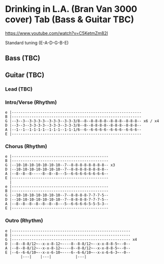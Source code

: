 # Drinking in L.A. (Bran Van 3000 cover) Tab (Bass & Guitar TBC)

<https://www.youtube.com/watch?v=C5KetmZm82I>

Standard tuning (E-A-D-G-B-E)

## Bass (TBC)

## Guitar (TBC)

### Lead (TBC)

### Intro/Verse (Rhythm)

    e |-----------------------------------------------------------
    B |-----------------------------------------------------------
    G |--3--3--3-3-3-3--3-3-3--3-3-3/8--8--8-8-8-8--8-8-8--8-8-8-- x6 / x4
    D |--3--3--3-3-3-3--3-3-3--3-3-3/8--8--8-8-8-8--8-8-8--8-8-8--
    A |--1--1--1-1-1-1--1-1-1--1-1-1/6--6--6-6-6-6--6-6-6--6-6-6--
    E |-----------------------------------------------------------

### Chorus (Rhythm)

    e |--------------------------------------------
    B |--------------------------------------------
    G |--10-10-10-10-10-10-10--7--8-8-8-8-8-8-8-8-- x3
    D |--10-10-10-10-10-10-10--7--8-8-8-8-8-8-8-8--
    A |--8--8--8-----8--8--8---5--6-6-6-6-6-6-6-6--
    E |--------------------------------------------
      |
    e |--------------------------------------------
    B |--------------------------------------------
    G |--10-10-10-10-10-10-10--7--8-8-8-8-7-7-7-5--
    D |--10-10-10-10-10-10-10--7--8-8-8-8-7-7-7-5--
    A |--8--8--8--8--8--8--8---5--6-6-6-6-5-5-5-3--
    E |--------------------------------------------

### Outro (Rhythm)

    e |------------------------------------------------------
    B |------------------------------------------------------
    G |------------------------------------------------------ x4
    D |--8--8-8/12~--x-x-8-12~----8--8-8/12~--x-x-8-8-5~--0--
    A |--8--8-8/12~--x-x-8-12~----8--8-8/12~--x-x-8-8-5~--0--
    E |--6--6-6/10~--x-x-6-10~----6--6-6/10~--x-x-6-6-3~--0--
           |---|    |---|           |---|
